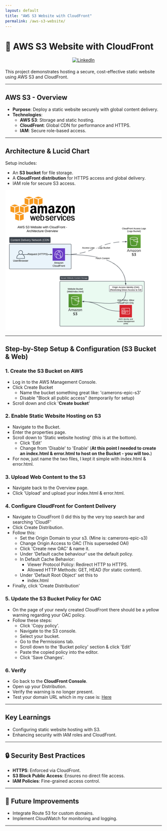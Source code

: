 ```yaml
---
layout: default
title: "AWS S3 Website with CloudFront"
permalink: /aws-s3-website/
---
```


# 🚀 AWS S3 Website with CloudFront

<!-- LinkedIn logo and link at the top -->
<div style="text-align: center; margin-bottom: 20px;">
  <a href="https://www.linkedin.com/in/cameron-ws/" target="_blank" aria-label="LinkedIn">
    <img src="https://cdn-icons-png.flaticon.com/512/61/61109.png" alt="LinkedIn" style="width: 30px; height: 30px;"/>
  </a>
</div>

This project demonstrates hosting a secure, cost-effective static website using AWS S3 and CloudFront.

---

## AWS S3 - Overview

- **Purpose**: Deploy a static website securely with global content delivery.
- **Technologies**:
  - **AWS S3**: Storage and static hosting.
  - **CloudFront**: Global CDN for performance and HTTPS.
  - **IAM**: Secure role-based access.

---

## Architecture & Lucid Chart

Setup includes:
- An **S3 bucket** for file storage.
- A **CloudFront distribution** for HTTPS access and global delivery.
- IAM role for secure S3 access.

![Architecture Diagram](/images/aws-s3-web-diagram)

---

## Step-by-Step Setup & Configuration (S3 Bucket & Web)

### 1. Create the S3 Bucket on AWS
- Log in to the AWS Management Console.
- Click Create Bucket
  - Name the bucket something great like: 'camerons-epic-s3'
  - Disable "Block all public access" (temporarily for setup)
- Scroll down and click '**Create bucket**'

### 2. Enable Static Website Hosting on S3
- Navigate to the Bucket.
- Enter the properties page.
- Scroll down to 'Static website hosting' (this is at the bottom).
  - Click 'Edit'
  - Change from 'Disable' to 'Enable' (**At this point I needed to create an index.html & error.html to host on the Bucket - you will too.**)
- For now, just name the two files, I kept it simple with index.html & error.html.

### 3. Upload Web Content to the S3
- Navigate back to the Overview page.
- Click 'Upload' and upload your index.html & error.html.

### 4. Configure CloudFront for Content Delivery
- Navigate to CloudFront (I did this by the very top search bar and searching 'CloudF'
- Click Create Distribution.
- Follow this:
  - Set the Origin Domain to your s3. (Mine is: camerons-epic-s3)
  - Change Origin Access to OAC (This superseded OAI)
  - Click 'Create new OAC' & name it.
  - Under 'Default cache behaviour' use the default policy.
  - In Default Cache Behavior:
    - Viewer Protocol Policy: Redirect HTTP to HTTPS.
    - Allowed HTTP Methods: GET, HEAD (for static content).
  - Under 'Default Root Object' set this to
    - index.html
- Finally, click 'Create Distribution'

### 5. Update the S3 Bucket Policy for OAC
- On the page of your newly created CloudFront there should be a yellow warning regarding your OAC policy.
- Follow these steps:
  - Click 'Copy policy'.
  - Navigate to the S3 console.
  - Select your bucket.
  - Go to the Permissions tab.
  - Scroll down to the 'Bucket policy' section & click 'Edit'
  - Paste the copied policy into the editor.
  - Click 'Save Changes'.

### 6. Verify
- Go back to the **CloudFront Console**.
- Open up your Distribution.
- Verify the warning is no longer present.
- Test your domain URL which in my case is: [Here](https://d1l9lyx1eakae6.cloudfront.net)

---

## Key Learnings

- Configuring static website hosting with S3.
- Enhancing security with IAM roles and CloudFront.

---

## 🔒 Security Best Practices

- **HTTPS**: Enforced via CloudFront.
- **S3 Block Public Access**: Ensures no direct file access.
- **IAM Policies**: Fine-grained access control.

---

## 📝 Future Improvements

- Integrate Route 53 for custom domains.
- Implement CloudWatch for monitoring and logging.



---

